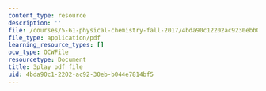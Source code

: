 ```yaml
---
content_type: resource
description: ''
file: /courses/5-61-physical-chemistry-fall-2017/4bda90c12202ac9230ebb044e7814bf5_6wbWEDAg3B0.pdf
file_type: application/pdf
learning_resource_types: []
ocw_type: OCWFile
resourcetype: Document
title: 3play pdf file
uid: 4bda90c1-2202-ac92-30eb-b044e7814bf5
---
```

